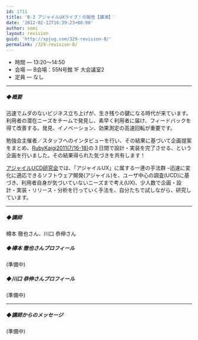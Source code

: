 ```yaml
---
id: 1711
title: 'B-3 アジャイルUXライブ！の報告【講演】'
date: '2012-02-12T16:39:23+00:00'
author: semi
layout: revision
guid: 'http://xpjug.com/329-revision-8/'
permalink: /329-revision-8/
---
```


- 時間 — 13:20～14:50
- 会場 — B会場：55N号館 1F 大会議室2
- 定員 — なし

---

##### ◆概要

迅速でムダのないビジネス立ち上げが、生き残りの鍵になる時代が来ています。利用者の潜在ニーズをチームで発見し、素早く利用者に届け、フィードバックを得て改善する。発見、イノベーション、効果測定の高速回転が重要です。

勉強会主催者／スタッフへのインタビューを行い、その結果に基づいて企画提案をまとめ、[RubyKaigi2011(7/16-18)](http://rubykaigi.org/2011/ja)の３日間で設計・実装を完了させる、という企画を行いました。その結果得られた気づきを共有します！

[アジャイルUCD研究会](https://sites.google.com/site/agileucdja/)では、「アジャイルUX」に属する一連の手法群 –迅速に変化に適応できるソフトウェア開発(アジャイル)を、ユーザ中心の調査(UCD)に基づき、利用者自身が気づいていないニーズまで考え(UX)、少人数で企画・設計・実装・リリース・分析を行っていく手法を、自分たちで試しながら、研究しています。

---

##### ◆講師

樽本 徹也さん、川口 恭伸さん

##### ◆樽本 徹也さんプロフィール

(準備中)

##### ◆川口 恭伸さんプロフィール

(準備中)

---

##### ◆講師からのメッセージ

(準備中)